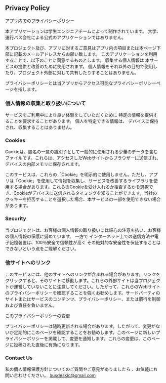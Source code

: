 ## Privacy Policy
アプリ内でのプライバシーポリシー

本アプリケーションは学生エンジニアチームによって制作されています。 大学、運行バス会社による公式のアプリケーションではありません。

本プロジェクト及び、アプリに対するご意見はアプリ内の項目または本ページ下部に記載のメールアドレスからお願い致します。 このアプリケーションを利用することで、以下のことに同意するものとします。 収集する個人情報は 本サービスの提供と改善のために使用されます。 個人情報をそれ以外の目的で使用したり、プロジェクト外部に対して共有したりすることはありません。

プライバシーポリシーとは当アプリからアクセス可能なプライバシーポリシーページを指します。

### 個人情報の収集と取り扱いについて

サービスをご利用中により良い体験をしていただくために 特定の情報を提供することを要求することがあります。 個人を特定できる情報は、 デバイスに保持され、収集することはありません。

### Cookies

Cookieは、匿名の一意の識別子として一般的に使用される少量のデータを含むファイルです。これらは、アクセスしたWebサイトからブラウザーに送信され、デバイスの内部メモリに保存されます。

このサービスは、これらの「Cookie」を明示的に使用しません。ただし、アプリは「Cookie」を使用して情報を収集し、サービスを改善するライブラリを使用する場合があります。これらのCookieを受け入れるか拒否するかを選択でき、Cookieがデバイスに送信されるタイミングを知ることができます。当社のクッキーを拒否することを選択した場合、本サービスの一部を使用できない場合があります。

### Security

当プロジェクトは、お客様の個人情報の取り扱いには細心の注意を払い、お客様の個人情報の保護に努めています。 一方で インターネット上での送信方法や電子記憶装置は、100％安全で信頼性が高く その絶対的な安全性を保証することはできないという点をご理解ください。

### 他サイトへのリンク

このサービスには、他のサイトへのリンクが含まれる場合があります。リンクをクリックすると、そのサイトに移動します。これらの外部サイトは当プロジェクトが運営していないことに注意してください。したがって、これらのWebサイトのプライバシーポリシーを確認することを強くお勧めします。サードパーティのサイトまたはサービスのコンテンツ、プライバシーポリシー、または慣行を制御および責任を負いません。

このプライバシーポリシーの変更

プライバシーポリシーは随時更新される場合があります。したがって、変更がないか定期的にこのページを確認することをお勧めします。このページに新しいプライバシーポリシーを掲載して、変更を通知します。これらの変更は、このページに投稿された直後に有効になります。

### Contact Us

私の個人情報保護方針についてのご質問やご意見がありましたら 、お気軽にお問い合わせください。 busdeskic@gmail.com